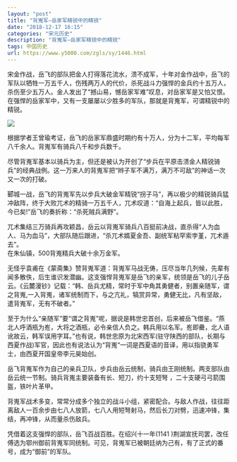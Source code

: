 ```yaml
---
layout: "post"
title: "背嵬军—岳家军精锐中的精锐"
date: "2018-12-17 16:15"
categories: "宋元历史"
description: "背嵬军—岳家军精锐中的精锐"
tags: 中国历史
url: https://www.y5000.com/zgls/sy/1446.html
---
```






宋金作战，岳飞的部队把金人打得落花流水，溃不成军，十年对金作战中，岳飞的军队以牺牲一万五千人，伤残两万人的代价，杀死战斗力强悍的金兵约十五万人，杀伤至少五万人。金人发出了“撼山易，憾岳家军难”叹息，对岳家军是又怕又恨。在强悍的岳家军中，又有一支屡屡以少胜多的军队，那就是背嵬军，可谓精锐中的精锐。

![](https://img.y5000.com/uploads/allimg/130709/2-130F91ZR1147.jpg)

  
根据学者王曾瑜考证，岳飞的岳家军鼎盛时期约有十万人，分为十二军，平均每军八千余人。背嵬军有骑兵八千和步兵数千。

尽管背嵬军基本以骑兵为主，但还是被认为开创了“步兵在平原击溃金人精锐骑兵”的经典战例。这一万来人的背嵬军把“辫子军不满万，满万不可敌”的神话一次又一次的打破。

郾城一战，岳飞的背嵬军先以步兵大破金军精锐“拐子马”，再以极少的精锐骑兵猛冲敌阵，终于大败兀术的精骑一万五千人，兀术叹道：“自海上起兵，皆以此胜，今已矣!”岳飞的奏折称：“杀死贼兵满野”。

兀术集结三万骑兵再攻颖昌，岳云以背嵬军骑兵八百挺前决战，直杀得“人为血人、马为血马”，大部队随后跟进，“杀兀术婿夏金吾、副统军粘罕索孛堇，兀术遁去”。  
在朱仙镇，500背嵬精兵大破十余万金军。

无怪乎袁甫在《蒙斋集》赞背嵬军道：背嵬军马战无俦，压尽当年几列候，先辈有闻多散佚，后生谁识发潜幽。这支强悍背嵬军是岳飞的亲军，统领是岳飞的儿子岳云。《云麓漫钞》记载：“韩、岳兵尤精，常时于军中角其勇健者，别置亲随军，谓之背嵬,一入背嵬，诸军统制而下，与之亢礼，犒赏异常，勇健无比，凡有坚敌，遣背嵬军，无有不破者。”

至于为什么“亲随军”要“谓之背嵬”呢，据说是韩世忠首创，后来被岳飞借鉴。“燕北人呼酒瓶为峞，大将之酒瓶，必令亲信人负之。韩兵用以名军。峞即罍，北人语讹故云，韩军误用字耳。”也有说，韩世忠原为北宋西军(驻守陕西的部队，长期与西夏作战)军官，因此也有说法认为“背嵬“一词是西夏语的音译，用以指骁勇军士，由西夏开国皇帝李元昊始创。

岳飞背嵬军作为自己的亲兵卫队，步兵由岳云统制，骑兵由王刚统制。两支部队由岳云统一节制。骑兵背嵬主要装备有长、短刀，约十支短弩
，二十支硬弓弓箭围盔，铁叶片革甲。

背嵬军战术多变，常常分成多个独立的战斗小组，紧密配合。与敌人作战，往往距离敌人一百余步由七八人放箭，七八人用短弩射马，然后长刀对劈，迅速冲锋，集结，再冲锋，从而量杀伤敌兵。

凭借着这支强悍的部队，岳飞百战百胜。在绍兴十一年(1141
)荆湖宣抚司罢，改任傅选为鄂州御前背嵬军同统制。可见，背嵬军已被朝廷纳为己有，有了正式的番号，成为“御前”的军队。
